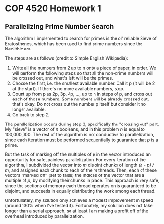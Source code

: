 # COP 4520 Homework 1

## Parallelizing Prime Number Search

The algorithm I implemented to search for primes is the ol' reliable Sieve of Eratosthenes, which has been used to find prime numbers since the Neolithic era.

The steps are as follows (credit to Simple English Wikipedia):

1. Write all the numbers from 2 up to n onto a piece of paper, in order. We will perform the following steps so that all the non-prime numbers will be crossed out, and what's left will be the primes.
2. Choose the first, i.e. the smallest available number. Call it p (it will be 2 at the start). If there's no more available numbers, stop.
3. Count up from p as 2p, 3p, 4p, ..., up to n in steps of p, and cross out each of those numbers. Some numbers will be already crossed out, that's okay. Do not cross out the number p itself but consider it no longer available.
4. Go back to step 2.

The parallelization occurs during step 3, specifically the "crossing out" part. My "sieve" is a vector of *n* booleans, and in this problem *n* is equal to 100,000,000. The rest of the algorithm is not conductive to parallelization, since each iteration must be performed sequentially to guarantee that *p* is a prime.

But the task of marking off the multiples of *p* in the vector introduced an opportunity for safe, painless parallelization. For every iteration of the algorithm, I subdivided the vector into *m* disjoint chunks of length *(n - p) / m*, and assigned each chunk to each of the *m* threads. Then, each of these vectors "marked off" (set to false) the indices of the vector that are a multiple of *p*, by modifying their chunks in place. This approach is very safe, since the sections of memory each thread operates on is guaranteed to be disjoint, and succeeds in equally distributing the work among each thread.

Unfortunately, my solution only achieves a modest improvement in speed (around 130% when I've tested it). Fortunately, my solution does not take longer than a serial approach, so at least I am making a profit off of the overhead introduced by parallelization.

